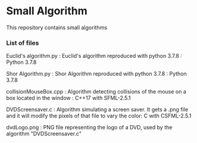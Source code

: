 # Small Algorithm
This repository contains small algorithms

### List of files

Euclid's algorithm.py : Euclid's algorithm reproduced with python 3.7.8 : Python 3.7.8

Shor Algorithm.py : Shor Algorithm reproduced with python 3.7.8 : Python 3.7.8

collisionMouseBox.cpp : Algorithm detecting collisions of the mouse on a box located in the window : C++17 with SFML-2.5.1

DVDScreensaver.c : Algorithm simulating a screen saver. It gets a .png file and it will modify the pixels of that file to vary the color: C with CSFML-2.5.1

dvdLogo.png : PNG file representing the logo of a DVD, used by the algorithm "DVDScreensaver.c"
